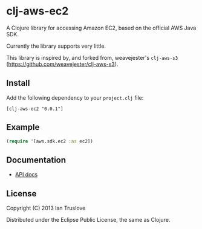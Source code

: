 # clj-aws-ec2

A Clojure library for accessing Amazon EC2, based on the official AWS
Java SDK.

Currently the library supports very little.

This library is inspired by, and forked from, weavejester's `clj-aws-s3`
(https://github.com/weavejester/clj-aws-s3).

## Install

Add the following dependency to your `project.clj` file:

    [clj-aws-ec2 "0.0.1"]

## Example

```clojure
(require '[aws.sdk.ec2 :as ec2])
```

## Documentation

* [API docs](http://iantruslove.github.com/clj-aws-ec2/)

## License

Copyright (C) 2013 Ian Truslove

Distributed under the Eclipse Public License, the same as Clojure.
